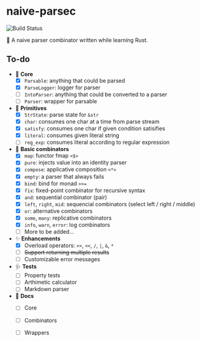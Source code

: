 # naive-parsec

![Build Status](https://github.com/codgician/naive-parsec/actions/workflows/build.yml/badge.svg)

:frog: A naive parser combinator written while learning Rust.

## To-do

- 💖 **Core**
    - [x] `Parsable`: anything that could be parsed
    - [x] `ParseLogger`: logger for parser
    - [ ] `IntoParser`: anything that could be converted to a parser
    - [ ] `Parser`: wrapper for parsable
- 🐣 **Primitives**
    - [x] `StrState`: parse state for `&str`
    - [x] `char`: consumes one char at a time from parse stream
    - [x] `satisfy`: consumes one char if given condition satisifies
    - [x] `literal`: consumes given literal string
    - [ ] `reg_exp`: consumes literal according to regular expression 
- 🍡 **Basic combinators**
    - [x] `map`: functor fmap `<$>`
    - [x] `pure`: injects value into an identity parser
    - [x] `compose`: applicative composition `<*>`
    - [x] `empty`: a parser that always fails
    - [x] `bind`: bind for monad `>>=`
    - [x] `fix`: fixed-point combinator for recursive syntax
    - [x] `and`: sequential combinator (pair)
    - [x] `left`, `right`, `mid`: sequencial combinators (select left / right / middle)
    - [x] `or`: alternative combinators
    - [x] `some`, `many`: replicative combinators
    - [x] `info`, `warn`, `error`: log combinators
    - [ ] More to be added...
- ✨ **Enhancements**
    - [x] Overload operators: `>>`, `<<`, `/`, `|`, `&`, `*`
    - [ ] ~~Support returning multiple results~~
    - [ ] Customizable error messages
- 🩺 **Tests**
    - [ ] Property tests
    - [ ] Arthimetic calculator
    - [ ] Markdown parser
- 📄 **Docs**
    - [ ] Core 
    - [ ] Combinators
    - [ ] Wrappers
  